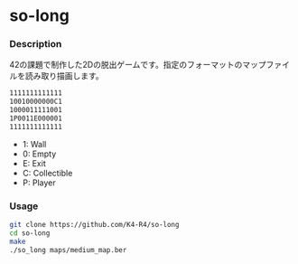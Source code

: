 # so-long
### Description
42の課題で制作した2Dの脱出ゲームです。指定のフォーマットのマップファイルを読み取り描画します。
```bash
1111111111111
10010000000C1
1000011111001
1P0011E000001
1111111111111
```
- 1: Wall
- 0: Empty
- E: Exit
- C: Collectible
- P: Player
### Usage
```bash
git clone https://github.com/K4-R4/so-long
cd so-long
make
./so_long maps/medium_map.ber
```

